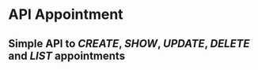 API Appointment
===============

## Simple API to *CREATE*, *SHOW*, *UPDATE*, *DELETE* and *LIST* appointments ##
